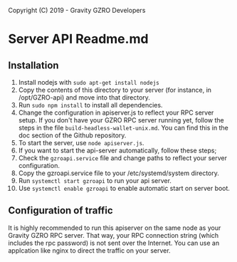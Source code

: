 Copyright (C) 2019 - Gravity GZRO Developers

# Server API Readme.md

## Installation
1. Install nodejs with `sudo apt-get install nodejs`
2. Copy the contents of this directory to your server (for instance, in /opt/GZRO-api) and move into that directory.
3. Run `sudo npm install` to install all dependencies.
4. Change the configuration in apiserver.js to reflect your RPC server setup. If you don't have your GZRO RPC server running yet, follow the steps in the file `build-headless-wallet-unix.md`. You can find this in the doc section of the Github repository.
5. To start the server, use `node apiserver.js`.
6. If you want to start the api-server automatically, follow these steps;
7. Check the `gzroapi.service` file and change paths to reflect your server configuration.
8. Copy the gzroapi.service file to your /etc/systemd/system directory.
9. Run `systemctl start gzroapi` to run your api server.
10. Use `systemctl enable gzroapi` to enable automatic start on server boot.

## Configuration of traffic
It is highly recommended to run this apiserver on the same node as your Gravity GZRO RPC server. That way, your RPC connection string (which includes the rpc password) is not sent over the Internet. You can use an applcation like nginx to direct the traffic on your server.